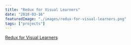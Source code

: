 ```yaml
---
title: "Redux for Visual Learners"
date: "2018-03-16"
featuredImage: "./images/redux-for-visual-learners.png"
tags: ["projects"]
---
```


[Redux for Visual Learners](https://prezi.com/p/u-0a5vh_yipx/?present=1)